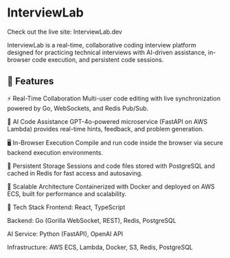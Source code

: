 # InterviewLab
Check out the live site: InterviewLab.dev

InterviewLab is a real-time, collaborative coding interview platform designed for practicing technical interviews with AI-driven assistance, in-browser code execution, and persistent code sessions.

## 🚀 Features
⚡ Real-Time Collaboration
Multi-user code editing with live synchronization powered by Go, WebSockets, and Redis Pub/Sub.

🧠 AI Code Assistance
GPT-4o-powered microservice (FastAPI on AWS Lambda) provides real-time hints, feedback, and problem generation.

🖥️ In-Browser Execution
Compile and run code inside the browser via secure backend execution environments.

💾 Persistent Storage
Sessions and code files stored with PostgreSQL and cached in Redis for fast access and autosaving.

🐳 Scalable Architecture
Containerized with Docker and deployed on AWS ECS, built for performance and scalability.

🧱 Tech Stack
Frontend: React, TypeScript

Backend: Go (Gorilla WebSocket, REST), Redis, PostgreSQL

AI Service: Python (FastAPI), OpenAI API

Infrastructure: AWS ECS, Lambda, Docker, S3, Redis, PostgreSQL
